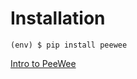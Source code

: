 # Installation
```
(env) $ pip install peewee
```
[Intro to PeeWee](https://www.blog.pythonlibrary.org/2014/07/17/an-intro-to-peewee-another-python-orm/)